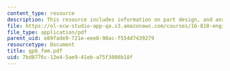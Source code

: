 ```yaml
---
content_type: resource
description: This resource includes information on part design, and analysis results.
file: https://ol-ocw-studio-app-qa.s3.amazonaws.com/courses/16-810-engineering-design-and-rapid-prototyping-january-iap-2005/7bd8776c12e45ae941eba75f3806b18f_gp6_fem.pdf
file_type: application/pdf
parent_uid: e89fade9-721e-eee0-98ac-f554d7439279
resourcetype: Document
title: gp6_fem.pdf
uid: 7bd8776c-12e4-5ae9-41eb-a75f3806b18f
---
```

